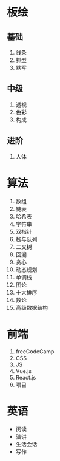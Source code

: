 # 板绘

## 基础

1. 线条
2. 抓型
3. 默写

## 中级

1. 透视
2. 色彩
3. 构成

## 进阶

1. 人体

# 算法

1. 数组
2. 链表
3. 哈希表
4. 字符串
5. 双指针
6. 栈与队列
7. 二叉树
8. 回溯
9. 贪心
10. 动态规划
11. 单调栈
12. 图论
13. 十大排序
14. 数论
15. 高级数据结构

# 前端

1. freeCodeCamp
2. CSS
3. JS
4. Vue.js
5. React.js
6. 项目

# 英语

- 阅读
- 演讲
- 生活会话
- 写作